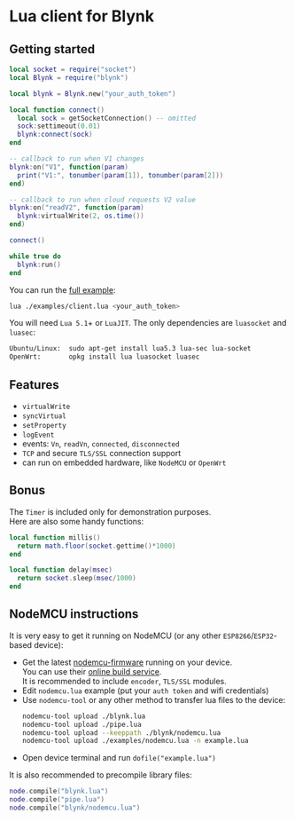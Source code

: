 # Lua client for Blynk

## Getting started

```lua
local socket = require("socket")
local Blynk = require("blynk")

local blynk = Blynk.new("your_auth_token")

local function connect()
  local sock = getSocketConnection() -- omitted
  sock:settimeout(0.01)
  blynk:connect(sock)
end

-- callback to run when V1 changes
blynk:on("V1", function(param)
  print("V1:", tonumber(param[1]), tonumber(param[2]))
end)

-- callback to run when cloud requests V2 value
blynk:on("readV2", function(param)
  blynk:virtualWrite(2, os.time())
end)

connect()

while true do
  blynk:run()
end
```

You can run the [full example](examples/client.lua):

```sh
lua ./examples/client.lua <your_auth_token>
```

You will need `Lua 5.1`+ or `LuaJIT`. The only dependencies are `luasocket` and `luasec`:

```sh
Ubuntu/Linux:  sudo apt-get install lua5.3 lua-sec lua-socket
OpenWrt:       opkg install lua luasocket luasec
```

## Features
- `virtualWrite`
- `syncVirtual`
- `setProperty`
- `logEvent`
- events: `Vn`, `readVn`, `connected`, `disconnected`
- `TCP` and secure `TLS/SSL` connection support
- can run on embedded hardware, like `NodeMCU` or `OpenWrt`

## Bonus

The `Timer` is included only for demonstration purposes.  
Here are also some handy functions:

```lua
local function millis()
  return math.floor(socket.gettime()*1000)
end

local function delay(msec)
  return socket.sleep(msec/1000)
end
```

## NodeMCU instructions

It is very easy to get it running on NodeMCU (or any other `ESP8266`/`ESP32`-based device):
- Get the latest [nodemcu-firmware](https://github.com/nodemcu/nodemcu-firmware) running on your device.  
  You can use their [online build service](https://nodemcu-build.com/).  
  It is recommended to include `encoder`, `TLS/SSL` modules.
- Edit `nodemcu.lua` example (put your `auth token` and wifi credentials)
- Use `nodemcu-tool` or any other method to transfer lua files to the device:
    ```sh
    nodemcu-tool upload ./blynk.lua
    nodemcu-tool upload ./pipe.lua
    nodemcu-tool upload --keeppath ./blynk/nodemcu.lua
    nodemcu-tool upload ./examples/nodemcu.lua -n example.lua
    ```
- Open device terminal and run `dofile("example.lua")`

It is also recommended to precompile library files:
```lua
node.compile("blynk.lua")
node.compile("pipe.lua")
node.compile("blynk/nodemcu.lua")
```
